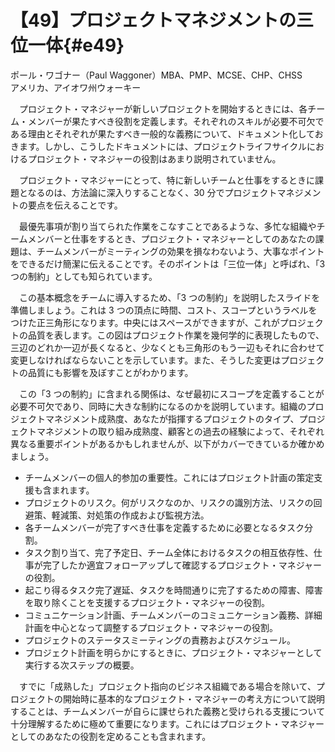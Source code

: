 # 【49】プロジェクトマネジメントの三位一体{#e49}

<div class="author">ポール・ワゴナー（Paul Waggoner）<span class="author_title">MBA、PMP、MCSE、CHP、CHSS</span></div>
<div class="author_address">アメリカ、アイオワ州ウォーキー</div>

　プロジェクト・マネジャーが新しいプロジェクトを開始するときには、各チーム・メンバーが果たすべき役割を定義します。それぞれのスキルが必要不可欠である理由とそれぞれが果たすべき一般的な義務について、ドキュメント化しておきます。しかし、こうしたドキュメントには、プロジェクトライフサイクルにおけるプロジェクト・マネジャーの役割はあまり説明されていません。

　プロジェクト・マネジャーにとって、特に新しいチームと仕事をするときに課題となるのは、方法論に深入りすることなく、30 分でプロジェクトマネジメントの要点を伝えることです。

　最優先事項が割り当てられた作業をこなすことであるような、多忙な組織やチームメンバーと仕事をするとき、プロジェクト・マネジャーとしてのあなたの課題は、チームメンバーがミーティングの効果を損なわないよう、大事なポイントをできるだけ簡潔に伝えることです。そのポイントは「三位一体」と呼ばれ、「3 つの制約」としても知られています。

　この基本概念をチームに導入するため、「3 つの制約」を説明したスライドを準備しましょう。これは 3 つの頂点に時間、コスト、スコープというラベルをつけた正三角形になります。中央にはスペースができますが、これがプロジェクトの品質を表します。この図はプロジェクト作業を幾何学的に表現したもので、三辺のどれか一辺が長くなると、少なくとも三角形のもう一辺もそれに合わせて変更しなければならないことを示しています。また、そうした変更はプロジェクトの品質にも影響を及ぼすことがわかります。

　この「3 つの制約」に含まれる関係は、なぜ最初にスコープを定義することが必要不可欠であり、同時に大きな制約になるのかを説明しています。組織のプロジェクトマネジメント成熟度、あなたが指揮するプロジェクトのタイプ、プロジェクトマネジメントの取り組み成熟度、顧客との過去の経験によって、それぞれ異なる重要ポイントがあるかもしれませんが、以下がカバーできているか確かめましょう。

* チームメンバーの個人的参加の重要性。これにはプロジェクト計画の策定支援も含まれます。
* プロジェクトのリスク。何がリスクなのか、リスクの識別方法、リスクの回避策、軽減策、対処策の作成および監視方法。
* 各チームメンバーが完了すべき仕事を定義するために必要となるタスク分割。
* タスク割り当て、完了予定日、チーム全体におけるタスクの相互依存性、仕事が完了したか適宜フォローアップして確認するプロジェクト・マネジャーの役割。
* 起こり得るタスク完了遅延、タスクを時間通りに完了するための障害、障害を取り除くことを支援するプロジェクト・マネジャーの役割。
* コミュニケーション計画、チームメンバーのコミュニケーション義務、詳細計画を中心となって調整するプロジェクト・マネジャーの役割。
* プロジェクトのステータスミーティングの責務およびスケジュール。
* プロジェクト計画を明らかにするときに、プロジェクト・マネジャーとして実行する次ステップの概要。

　すでに「成熟した」プロジェクト指向のビジネス組織である場合を除いて、プロジェクトの開始時に基本的なプロジェクト・マネジャーの考え方について説明することは、チームメンバーが自らに課せられた義務と受けられる支援について十分理解するために極めて重要になります。これにはプロジェクト・マネジャーとしてのあなたの役割を定めることも含まれます。
